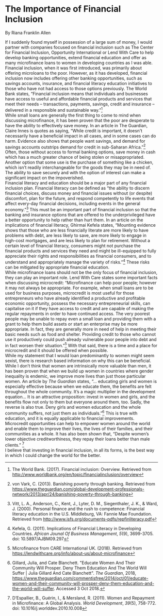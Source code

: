 # The Importance of Financial Inclusion

By Riana Franklin Allen

If I suddenly found myself in possession of a large sum of money, I would partner with companies focused on financial inclusion such as The Center for Financial Inclusion,  Opportunity International or Lend With Care to help develop banking opportunities, extend financial education and offer as many microfinance loans to women in developing countries as I was able.   
Financial inclusion, when it was first introduced, was primarily about offering microloans to the poor. However, as it has developed, financial inclusion now includes offering other banking opportunities, such as savings accounts, insurance, and financial literacy education initiatives to those who have not had access to those options previously. The World Bank states, “Financial inclusion means that individuals and businesses have access to useful and affordable financial products and services that meet their needs – transactions, payments, savings, credit and insurance – delivered in a responsible and sustainable way.”[^1]  
While small loans are generally the first thing to come to mind when discussing microfinance, it has been proven that the poor are desperate to have the ability to effectively save money.  In an article in The Guardian, Claire Innes is quotes as saying, “While credit is important, it doesn't necessarily have a beneficial impact in all cases, and in some cases can do harm. Evidence also shows that people want savings, and demand for savings accounts outstrips demand for credit in sub-Saharan Africa.”[^2] Often, those without access to formal banking options, save money in cash which has a much greater chance of being stolen or misappropriated. Another option that some use is the purchase of something like a chicken, which isn’t readily interchangeable for the goods they may be in need of. The ability to save securely and with the option of interest can make a significant impact on the impoverished.  
Financial literacy and education should be a major part of any financial inclusion plan. Financial literacy can be defined as “the ability to discern financial choices, discuss money and financial issues without (or despite) discomfort, plan for the future, and respond competently to life events that affect every-day financial decisions, including events in the general economy.”[^3]  This must be an important part of financial inclusion so that the banking and insurance options that are offered to the underprivileged have a better opportunity to help rather than hurt them. In an article on the implications of financial literacy, Ghirmai Kefela states, “Mounting evidence shows that those who are less financially literate are more likely to have problems with debt, are less likely to save, are more likely to engage in high-cost mortgages, and are less likely to plan for retirement. Without a certain level of financial literacy, consumers might not purchase the financial products and services they need and might be ill-equipped to fully appreciate their rights and responsibilities as financial consumers, and to understand and appropriately manage the variety of risks.”[^4] These risks can be mitigated by appropriate financial education.  
While microfinance loans should not be the only focus of financial inclusion, they can play an important role. Lend With Care states some important facts when discussing microcredit: “Microfinance can help poor people; however it may not always be appropriate. For example, when small loans are to be used for business purposes, microcredit is most useful for those entrepreneurs who have already identified a productive and profitable economic opportunity, possess the necessary entrepreneurial skills, can capitalise on it if they have access to credit and are capable of making the regular repayments in order to have continued access. The very poorest people may be unable to repay even a small loan and providing them with a grant to help them build assets or start an enterprise may be more appropriate. In fact, they are generally more in need of help in meeting their basic needs such as food and shelter. Providing credit to those who cannot use it productively could push already vulnerable poor people into debt and in fact worsen their situation.”[^5] With that said, there is a time and a place for microcredit and it should be offered when possible.   
While my statement that I would loan predominantly to women might seem sexist, there is research based information on why this can be beneficial. While I don’t think that women are intrinsically more valuable than men, it has been proven that when we build up women in countries where gender inequality is endemic, we improve more lives than just those particular women.  An article by *The Guardian* states, “... educating girls and women is especially effective because when we educate them, the benefits are felt throughout the whole community. It’s a magic multiplier in the development equation… It is an attractive proposition: invest in women and girls, and the benefits flow not only to them but everyone around them, too. Sadly, the reverse is also true. Deny girls and women education and the whole community suffers, not just them as individuals.”[^6] This is true with education, and it is equally applicable to financial improvements. Microcredit opportunities can help to empower women around the world and enable them to improve their lives, the lives of their families, and their communities as a whole.  It has also been shown that, “Despite women’s lower objective creditworthiness, they repay their loans better than male clients.” [^7]  
	I believe that investing in financial inclusion, in all its forms, is the best way in which I could change the world for the better.

[^1]:  The World Bank. (2017). Financial inclusion: Overview. Retrieved from http://www.worldbank.org/en/topic/financialinclusion/overview 

[^2]:  von Vark, C. (2013). Banishing poverty through banking. Retrieved from https://www.theguardian.com/global-development-professionals-network/2013/apr/24/banishing-poverty-through-banking

[^3]:  Vitt, L. A., Anderson, C., Kent, J., Lyter, D. M., Siegenthaler, J. K., & Ward, J. (2000). Personal finance and the rush to competence: Financial literacy education in the U.S. Middleburg, VA: Fannie Mae Foundation. Retrieved from http://www.isfs.org/documents-pdfs/repfinliteracy.pdf

[^4]:  Kefela, G. (2011). Implications of Financial Literacy in Developing Countries. *African Jounal Of Business Management*, *5*(9), 3699-3705. doi: 10.5897/AJBM09.297

[^5]:  Microfinance from CARE International UK. (2018). Retrieved from https://lendwithcare.org/info/about-us/about-microfinance

[^6]:  Gillard, Julia, and Cate Blanchett. "Educate Women And Their Community Will Prosper. Deny Them Education And The World Will Suffer | Julia Gillard And Cate Blanchett". *The Guardian*, 2018, https://www.theguardian.com/commentisfree/2014/oct/01/educate-women-and-their-community-will-prosper-deny-them-education-and-the-world-will-suffer. Accessed 3 Oct 2018\.

[^7]:  D’Espallier, B., Guérin, I., & Mersland, R. (2011). Women and Repayment in Microfinance: A Global Analysis. *World Development*, *39*(5), 758-772. doi: 10.1016/j.worlddev.2010.10.008